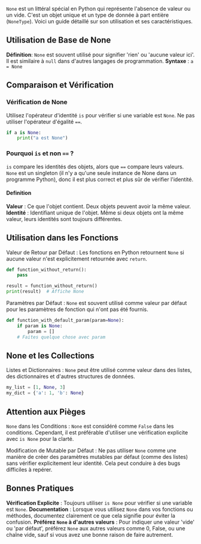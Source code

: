 ```None``` est un littéral spécial en Python qui représente l'absence de valeur ou un vide. C'est un objet unique et un type de donnée à part entière (```NoneType```). Voici un guide détaillé sur son utilisation et ses caractéristiques.

## Utilisation de Base de None

**Définition**: ```None``` est souvent utilisé pour signifier 'rien' ou 'aucune valeur ici'. Il est similaire à ```null``` dans d'autres langages de programmation.
**Syntaxe** :
    ```a = None```

## Comparaison et Vérification

### Vérification de None 

Utilisez l'opérateur d'identité ```is``` pour vérifier si une variable est ```None```. Ne pas utiliser l'opérateur d'égalité ```==```.

```python
if a is None:
    print("a est None")
```

### Pourquoi ```is``` et non ```==``` ? 

```is``` compare les identités des objets, alors que ```==``` compare leurs valeurs. ```None``` est un singleton (il n'y a qu'une seule instance de None dans un programme Python), donc il est plus correct et plus sûr de vérifier l'identité.

#### Definition

**Valeur** : Ce que l'objet contient. Deux objets peuvent avoir la même valeur.
**Identité** : Identifiant unique de l'objet. Même si deux objets ont la même valeur, leurs identités sont toujours différentes.

## Utilisation dans les Fonctions

Valeur de Retour par Défaut : Les fonctions en Python retournent ```None``` si aucune valeur n'est explicitement retournée avec ```return```.

```python
def function_without_return():
    pass

result = function_without_return()
print(result)  # Affiche None
```

Paramètres par Défaut : ```None``` est souvent utilisé comme valeur par défaut pour les 
paramètres de fonction qui n'ont pas été fournis.

```python
def function_with_default_param(param=None):
    if param is None:
        param = []
    # Faites quelque chose avec param
```

## None et les Collections

Listes et Dictionnaires : ```None``` peut être utilisé comme valeur dans des listes, des dictionnaires et d'autres structures de données.

```python
my_list = [1, None, 3]
my_dict = {'a': 1, 'b': None}
```
## Attention aux Pièges

```None``` dans les Conditions : ```None``` est considéré comme ```False``` dans les conditions. Cependant, il est préférable d'utiliser une vérification explicite avec ```is None``` pour la clarté.

Modification de Mutable par Défaut : Ne pas utiliser ```None``` comme une manière de créer des paramètres mutables par défaut (comme des listes) sans vérifier explicitement leur identité. Cela peut conduire à des bugs difficiles à repérer.

## Bonnes Pratiques

**Vérification Explicite** : Toujours utiliser ```is None``` pour vérifier si une variable est ```None```.
**Documentation** : Lorsque vous utilisez ```None``` dans vos fonctions ou méthodes, documentez clairement ce que cela signifie pour éviter la confusion.
**Préférez ```None``` à d'autres valeurs** : Pour indiquer une valeur 'vide' ou 'par défaut', préférez ```None``` aux autres valeurs comme 0, False, ou une chaîne vide, sauf si vous avez une bonne raison de faire autrement.
